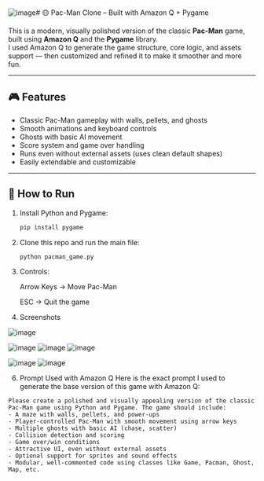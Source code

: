 ![image](https://github.com/user-attachments/assets/16ddaad8-535f-4d6b-ae2e-92f68c118372)# 🟡 Pac-Man Clone – Built with Amazon Q + Pygame

This is a modern, visually polished version of the classic **Pac-Man** game, built using **Amazon Q** and the **Pygame** library.  
I used Amazon Q to generate the game structure, core logic, and assets support — then customized and refined it to make it smoother and more fun.

---

## 🎮 Features

- Classic Pac-Man gameplay with walls, pellets, and ghosts  
- Smooth animations and keyboard controls  
- Ghosts with basic AI movement  
- Score system and game over handling  
- Runs even without external assets (uses clean default shapes)
- Easily extendable and customizable  

---

## 🚀 How to Run

1. Install Python and Pygame:
   ```bash
   pip install pygame


2. Clone this repo and run the main file:
   ```bash
   python pacman_game.py


3. Controls:

    Arrow Keys → Move Pac-Man

    ESC → Quit the game


4. Screenshots

![image](https://github.com/user-attachments/assets/0c72fb8c-d236-4376-8914-6154ae223c4a)

![image](https://github.com/user-attachments/assets/62d4cc73-c0f9-4258-bbe9-9efdf34dc8f0)
![image](https://github.com/user-attachments/assets/6faf445d-093c-469a-9b30-2e39078c0e11)
![image](https://github.com/user-attachments/assets/5cfe4a3e-fd22-4dcd-a09a-eb9eacbf7d6e)

![image](https://github.com/user-attachments/assets/0aa83160-92f7-475f-a80a-7fe7ee6e19e0)
![image](https://github.com/user-attachments/assets/51b5a83c-337e-4272-847c-a8d47efa7be8)

6. Prompt Used with Amazon Q
Here is the exact prompt I used to generate the base version of this game with Amazon Q:
```
Please create a polished and visually appealing version of the classic Pac-Man game using Python and Pygame. The game should include:
- A maze with walls, pellets, and power-ups
- Player-controlled Pac-Man with smooth movement using arrow keys
- Multiple ghosts with basic AI (chase, scatter)
- Collision detection and scoring
- Game over/win conditions
- Attractive UI, even without external assets
- Optional support for sprites and sound effects
- Modular, well-commented code using classes like Game, Pacman, Ghost, Map, etc.
```
